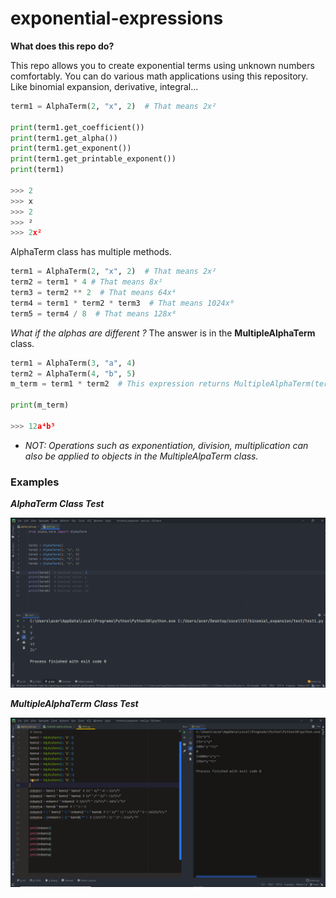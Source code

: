 # exponential-expressions

**What does this repo do?**

This repo allows you to create exponential terms using unknown numbers comfortably. You can do various math applications using this repository. Like binomial expansion, derivative, integral...

```python
term1 = AlphaTerm(2, "x", 2)  # That means 2x²

print(term1.get_coefficient())
print(term1.get_alpha())
print(term1.get_exponent())
print(term1.get_printable_exponent())
print(term1)

>>> 2
>>> x
>>> 2
>>> ²
>>> 2x²
```


AlphaTerm class has multiple methods. 

```python
term1 = AlphaTerm(2, "x", 2)  # That means 2x²
term2 = term1 * 4 # That means 8x²
term3 = term2 ** 2  # That means 64x⁴
term4 = term1 * term2 * term3  # That means 1024x⁸
term5 = term4 / 8  # That means 128x⁸
```

_What if the alphas are different ?_ The answer is in the **MultipleAlphaTerm** class.

```python
term1 = AlphaTerm(3, "a", 4)
term2 = AlphaTerm(4, "b", 5)
m_term = term1 * term2  # This expression returns MultipleAlphaTerm(term1, term2)

print(m_term)

>>> 12a⁴b⁵
```

- _NOT: Operations such as exponentiation, division, multiplication can also be applied to objects in the MultipleAlpaTerm class._


### Examples



**_AlphaTerm Class Test_**

<img src="./test/test1.PNG" alt="TEST1" width="1000">


**_MultipleAlphaTerm Class Test_**

<img src="./test/test2.PNG" alt="TEST2" width="1000">






